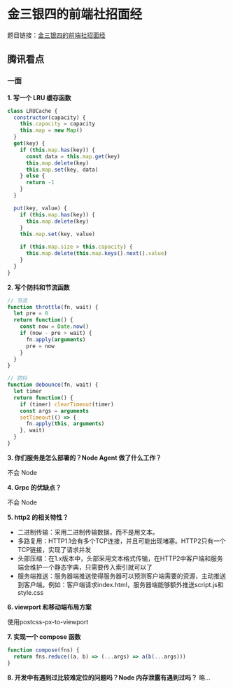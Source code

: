 # 金三银四的前端社招面经

题目链接：[金三银四的前端社招面经](https://juejin.cn/post/6939774328858738696)


## 腾讯看点

### 一面
**1. 写一个 LRU 缓存函数**
```js
class LRUCache {
  constructor(capacity) {
    this.capacity = capacity
    this.map = new Map()
  }
  get(key) {
    if (this.map.has(key)) {
      const data = this.map.get(key)
      this.map.delete(key)
      this.map.set(key, data)
    } else {
      return -1
    }
  }

  put(key, value) {
    if (this.map.has(key)) {
      this.map.delete(key)
    }
    this.map.set(key, value)

    if (this.map.size > this.capacity) {
      this.map.delete(this.map.keys().next().value)
    }
  }
}
```
**2. 写个防抖和节流函数**
```js
// 节流
function throttle(fn, wait) {
  let pre = 0
  return function() {
    const now = Date.now()
    if (now - pre > wait) {
      fn.apply(arguments)
      pre = now
    }
  }
}

// 防抖
function debounce(fn, wait) {
  let timer
  return function() {
    if (timer) clearTimeout(timer)
    const args = arguments
    setTimeout(() => {
      fn.apply(this, arguments)
    }, wait)
  }
}
```
**3. 你们服务是怎么部署的？Node Agent 做了什么工作？**

不会 Node

**4. Grpc 的优缺点？**

不会 Node

**5. http2 的相关特性？**

+ 二进制传输：采用二进制传输数据，而不是用文本。
+ 多路复用：HTTP1.1会有多个TCP连接，并且可能出现堵塞。HTTP2只有一个TCP链接，实现了请求并发
+ 头部压缩：在1.x版本中，头部采用文本格式传输，在HTTP2中客户端和服务端会维护一个静态字典，只需要传入索引就可以了
+ 服务端推送：服务器端推送使得服务器可以预测客户端需要的资源，主动推送到客户端。例如：客户端请求index.html，服务器端能够额外推送script.js和style.css


**6. viewport 和移动端布局方案**

使用postcss-px-to-viewport


**7. 实现一个 compose 函数**

```js
function compose(fns) {
  return fns.reduce((a, b) => (...args) => a(b(...args)))
}
```
**8. 开发中有遇到过比较难定位的问题吗？Node 内存泄露有遇到过吗？**
略...
